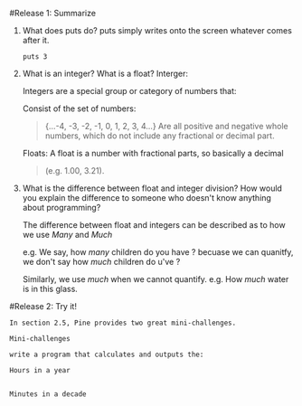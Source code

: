 #Release 1: Summarize

1. What does puts do?
    puts simply writes onto the screen whatever comes after it.

    `puts 3`
2. What is an integer? What is a float?
    Interger:

    Integers are a special group or category of numbers that:

    Consist of the set of numbers: 
    >{…-4, -3, -2, -1, 0, 1, 2, 3, 4…}
    Are all positive and negative whole numbers, which do not include any fractional or decimal part.

    Floats:
    A float is a number with fractional parts, so basically a decimal 
    >(e.g. 1.00, 3.21).
3.  What is the difference between float and integer division? How would you explain the difference to someone who doesn't know anything about programming?

    The difference between float and integers can be described as to how we use _Many_ and _Much_

    e.g. We say, how _many_ children do you have ? becuase we can quanitfy, we don't say how _much_ children do u've ?

    Similarly, we use _much_ when we cannot quantify. 
    e.g. How _much_ water is in this glass. 

#Release 2: Try it!

    In section 2.5, Pine provides two great mini-challenges.

    Mini-challenges

    write a program that calculates and outputs the:

    Hours in a year


    Minutes in a decade
